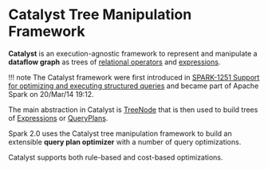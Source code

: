 # Catalyst Tree Manipulation Framework

**Catalyst** is an execution-agnostic framework to represent and manipulate a **dataflow graph** as trees of [relational operators](QueryPlan.md) and [expressions](../expressions/Expression.md).

!!! note
    The Catalyst framework were first introduced in [SPARK-1251 Support for optimizing and executing structured queries](https://issues.apache.org/jira/browse/SPARK-1251) and became part of Apache Spark on 20/Mar/14 19:12.

The main abstraction in Catalyst is [TreeNode](TreeNode.md) that is then used to build trees of [Expressions](../expressions/Expression.md) or [QueryPlans](QueryPlan.md).

Spark 2.0 uses the Catalyst tree manipulation framework to build an extensible **query plan optimizer** with a number of query optimizations.

Catalyst supports both rule-based and cost-based optimizations.
